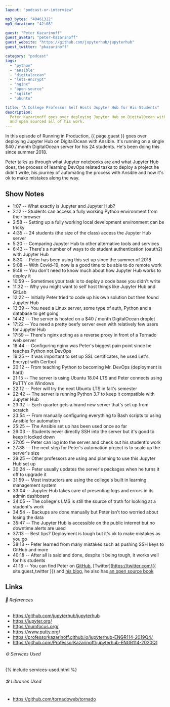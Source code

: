 ```yaml
---
layout: "podcast-or-interview"

mp3_bytes: "40461312"
mp3_duration: "42:08"

guest: "Peter Kazarinoff"
guest_avatar: "peter-kazarinoff"
guest_website: "https://github.com/jupyterhub/jupyterhub"
guest_twitter: "pkazarinoff"

category: "podcast"
tags:
  - "python"
  - "ansible"
  - "digitalocean"
  - "lets-encrypt"
  - "nginx"
  - "open-source"
  - "sqlite"
  - "ubuntu"

title: "A College Professor Self Hosts Jupyter Hub for His Students"
description:
  Peter Kazarinoff goes over deploying Jupyter Hub on DigitalOcean with Ansible
  and open sourced all of his work.
---
```


In this episode of Running in Production, {{ page.guest }}  goes over deploying
Jupyter Hub on DigitalOcean with Ansible. It's running on a single $40 / month
DigitalOcean server for his 24 students. He's been doing this since summer
2018.

Peter talks us through what Jupyter notebooks are and what Jupyter Hub does,
the process of learning DevOps related tasks to deploy a project he didn't
write, his journey of automating the process with Ansible and how it's ok to
make mistakes along the way.

## Show Notes

- 1:07 -- What exactly is Jupyter and Jupyter Hub?
- 2:12 -- Students can access a fully working Python environment from their browser
- 2:58 -- Setting up a fully working local development environment can be tricky
- 4:35 -- 24 students (the size of the class) access the Jupyter Hub server
- 5:20 -- Comparing Jupyter Hub to other alternative tools and services
- 6:43 -- There's a number of ways to do student authentication (oauth2) with Jupyter Hub
- 8:30 -- Peter has been using this set up since the summer of 2018
- 9:08 -- With Covid-19, now is a good time to be able to do remote work
- 9:49 -- You don't need to know much about how Jupyter Hub works to deploy it
- 10:59 -- Sometimes your task is to deploy a code base you didn't write
- 11:32 -- Why you might want to self host things like Jupyter Hub and GitLab
- 12:22 -- Initially Peter tried to code up his own solution but then found Jupyter Hub
- 13:39 -- You need a Linux server, some type of auth, Python and a database to get going
- 14:42 -- The server is hosted on a $40 / month DigitalOcean droplet
- 17:22 -- You need a pretty beefy server even with relatively few users for Jupyter Hub
- 17:59 -- There's nginx acting as a reverse proxy in front of a Tornado web server 
- 18:44 -- Configuring nginx was Peter's biggest pain point since he teaches Python not DevOps
- 19:25 -- It was important to set up SSL certificates, he used Let's Encrypt with Certbot
- 20:12 -- From teaching Python to becoming Mr. DevOps (deployment is hard)
- 21:15 -- The server is using Ubuntu 18.04 LTS and Peter connects using PuTTY on Windows
- 22:12 -- Peter will try the next Ubuntu LTS in fall's semester
- 22:42 -- The server is running Python 3.7 to keep it compatible with Jupyter Hub
- 23:32 -- Each quarter gets a brand new server that's set up from scratch
- 23:54 -- From manually configuring everything to Bash scripts to using Ansible for automation
- 25:25 -- The Ansible set up has been used once so far
- 26:03 -- Students never directly SSH into the server but it's good to keep it locked down
- 27:05 -- Peter can log into the server and check out his student's work
- 27:38 -- The next step for Peter's automation project is to scale up the server's size
- 29:25 -- Other professors are using and planning to use this Jupyter Hub set up
- 30:24 -- Peter usually updates the server's packages when he turns it off to upgrade it
- 31:59 -- Most instructors are using the college's built in learning management system
- 33:04 -- Jupyter Hub takes care of presenting logs and errors in its admin dashboard
- 34:05 -- The college's LMS is still the source of truth for looking at a student's work
- 34:54 -- Backups are done manually but Peter isn't too worried about losing the data
- 35:47 -- The Jupyter Hub is accessible on the public internet but no downtime alerts are used
- 37:13 -- Best tips? Deployment is tough but it's ok to make mistakes as you go
- 38:13 -- Peter learned from many mistakes such as pushing SSH keys to GitHub and more
- 40:18 -- After all is said and done, despite it being tough, it works well for his students
- 41:16 -- You can find Peter on [GitHub](https://github.com/ProfessorKazarinoff), [Twitter](https://twitter.com/{{ site.guest_twitter }}) and [his blog](https://pythonforundergradengineers.com/), he also has [an open source book](https://problemsolvingwithpython.com/)

## Links

###### 📄 References

- <https://github.com/jupyterhub/jupyterhub>
- <https://jupyter.org/>
- <https://numfocus.org/>
- <https://www.putty.org/>
- <https://professorkazarinoff.github.io/jupyterhub-ENGR114-2019Q4/>
- <https://github.com/ProfessorKazarinoff/jupyterhub-ENGR114-2020Q1>

###### ⚙️ Services Used

{% include services-used.html %}

###### 🛠 Libraries Used

- <https://github.com/tornadoweb/tornado>
